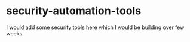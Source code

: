 # security-automation-tools
I would add some security tools here which I would be building over few weeks. 
